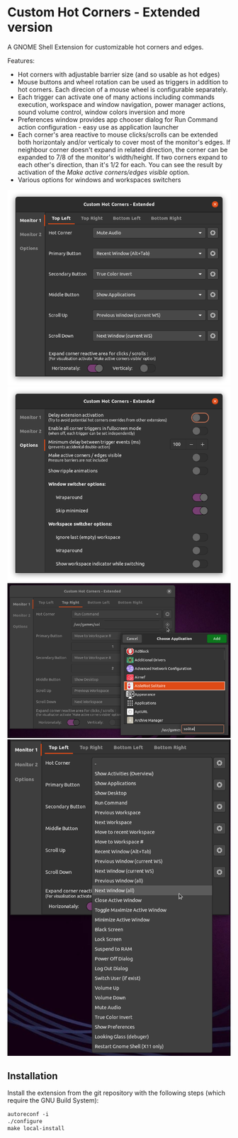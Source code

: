 # Custom Hot Corners - Extended version

A GNOME Shell Extension for customizable hot corners and edges.

Features:

- Hot corners with adjustable barrier size (and so usable as hot edges)
- Mouse buttons and wheel rotation can be used as triggers in addition to hot corners. Each direcion of a mouse wheel is configurable separately.
- Each trigger can activate one of many actions including commands execution, workspace and window navigation,  power manager actions, sound volume control, window colors inversion and more
- Preferences window provides app chooser dialog for Run Command action configuration - easy use as application launcher
- Each corner's area reactive to mouse clicks/scrolls can be extended both horizontaly and/or verticaly to cover most of the monitor's edges. If neighbour corner doesn't expand in related direction, the corner can be expanded to 7/8 of the monitor's width/height. If two corners expand to each other's direction, than it's 1/2 for each. You can see the result by activation of the *Make active corners/edges visible* option.
- Various options for windows and workspaces switchers

![Extension configuration window](screenshot.png)
![Extension configuration window](screenshot1.png)
![Extension configuration window](screenshot2.png)
![Extension configuration window](screenshot3.png)

## Installation

Install the extension from the git repository with the following steps (which
require the GNU Build System):

    autoreconf -i
    ./configure
    make local-install
